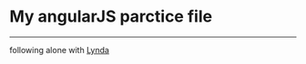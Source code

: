 My angularJS parctice file 
==============================
******
following alone with 
[Lynda](http://www.lynda.com/AngularJS-tutorials/Up-Running-AngularJS/154414-2.html)
